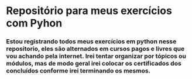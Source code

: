 # Repositório para meus exercícios com Pyhon

### Estou registrando todos meus exercícios em python nesse repositorio, eles são alternados em cursos pagos e livres que vou achando pela internet. Irei tentar organizar por tópicos ou módulos, mas de modo geral irei colocar os certificados dos concluídos conforme irei terminando os mesmos.
